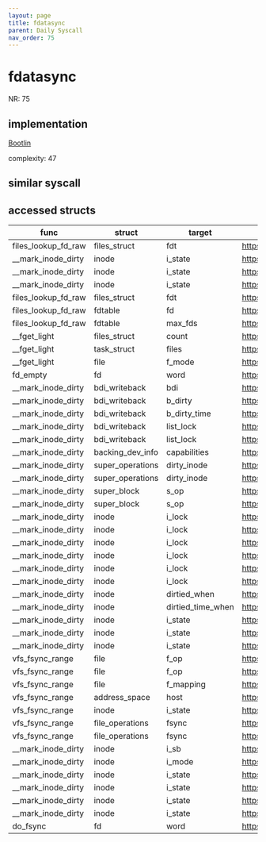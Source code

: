 ```yaml
---
layout: page
title: fdatasync
parent: Daily Syscall
nav_order: 75
---
```

        

# fdatasync
NR: 75

## implementation
[Bootlin](https://elixir.bootlin.com/linux/v6.14.7/source/fs/sync.c#L220)

complexity: 47


## similar syscall


## accessed structs

|func|struct|target|location|has_read|has_write|
|--|--|--|--|--|--|
|files_lookup_fd_raw|files_struct|fdt|https://elixir.bootlin.com/linux/v6.14.7/source/include/linux/fdtable.h#L74|false|false|
|__mark_inode_dirty|inode|i_state|https://elixir.bootlin.com/linux/v6.14.7/source/fs/fs-writeback.c#L2497|true|true|
|__mark_inode_dirty|inode|i_state|https://elixir.bootlin.com/linux/v6.14.7/source/fs/fs-writeback.c#L2499|true|true|
|__mark_inode_dirty|inode|i_state|https://elixir.bootlin.com/linux/v6.14.7/source/fs/fs-writeback.c#L2537|true|true|
|files_lookup_fd_raw|files_struct|fdt|https://elixir.bootlin.com/linux/v6.14.7/source/include/linux/fdtable.h#L74|true|true|
|files_lookup_fd_raw|fdtable|fd|https://elixir.bootlin.com/linux/v6.14.7/source/include/linux/fdtable.h#L84|true|true|
|files_lookup_fd_raw|fdtable|max_fds|https://elixir.bootlin.com/linux/v6.14.7/source/include/linux/fdtable.h#L75|true|true|
|__fget_light|files_struct|count|https://elixir.bootlin.com/linux/v6.14.7/source/fs/file.c#L1154|false|false|
|__fget_light|task_struct|files|https://elixir.bootlin.com/linux/v6.14.7/source/fs/file.c#L1142|true|true|
|__fget_light|file|f_mode|https://elixir.bootlin.com/linux/v6.14.7/source/fs/file.c#L1156|true|true|
|fd_empty|fd|word|https://elixir.bootlin.com/linux/v6.14.7/source/include/linux/file.h#L47|true|true|
|__mark_inode_dirty|bdi_writeback|bdi|https://elixir.bootlin.com/linux/v6.14.7/source/fs/fs-writeback.c#L2610|true|true|
|__mark_inode_dirty|bdi_writeback|b_dirty|https://elixir.bootlin.com/linux/v6.14.7/source/fs/fs-writeback.c#L2592|false|false|
|__mark_inode_dirty|bdi_writeback|b_dirty_time|https://elixir.bootlin.com/linux/v6.14.7/source/fs/fs-writeback.c#L2594|false|false|
|__mark_inode_dirty|bdi_writeback|list_lock|https://elixir.bootlin.com/linux/v6.14.7/source/fs/fs-writeback.c#L2617|false|false|
|__mark_inode_dirty|bdi_writeback|list_lock|https://elixir.bootlin.com/linux/v6.14.7/source/fs/fs-writeback.c#L2599|false|false|
|__mark_inode_dirty|backing_dev_info|capabilities|https://elixir.bootlin.com/linux/v6.14.7/source/fs/fs-writeback.c#L2610|true|true|
|__mark_inode_dirty|super_operations|dirty_inode|https://elixir.bootlin.com/linux/v6.14.7/source/fs/fs-writeback.c#L2515|true|true|
|__mark_inode_dirty|super_operations|dirty_inode|https://elixir.bootlin.com/linux/v6.14.7/source/fs/fs-writeback.c#L2514|true|true|
|__mark_inode_dirty|super_block|s_op|https://elixir.bootlin.com/linux/v6.14.7/source/fs/fs-writeback.c#L2515|true|true|
|__mark_inode_dirty|super_block|s_op|https://elixir.bootlin.com/linux/v6.14.7/source/fs/fs-writeback.c#L2514|true|true|
|__mark_inode_dirty|inode|i_lock|https://elixir.bootlin.com/linux/v6.14.7/source/fs/fs-writeback.c#L2618|false|false|
|__mark_inode_dirty|inode|i_lock|https://elixir.bootlin.com/linux/v6.14.7/source/fs/fs-writeback.c#L2600|false|false|
|__mark_inode_dirty|inode|i_lock|https://elixir.bootlin.com/linux/v6.14.7/source/fs/fs-writeback.c#L2556|false|false|
|__mark_inode_dirty|inode|i_lock|https://elixir.bootlin.com/linux/v6.14.7/source/fs/fs-writeback.c#L2540|false|false|
|__mark_inode_dirty|inode|i_lock|https://elixir.bootlin.com/linux/v6.14.7/source/fs/fs-writeback.c#L2503|false|false|
|__mark_inode_dirty|inode|i_lock|https://elixir.bootlin.com/linux/v6.14.7/source/fs/fs-writeback.c#L2498|false|false|
|__mark_inode_dirty|inode|dirtied_when|https://elixir.bootlin.com/linux/v6.14.7/source/fs/fs-writeback.c#L2587|false|false|
|__mark_inode_dirty|inode|dirtied_time_when|https://elixir.bootlin.com/linux/v6.14.7/source/fs/fs-writeback.c#L2589|false|false|
|__mark_inode_dirty|inode|i_state|https://elixir.bootlin.com/linux/v6.14.7/source/fs/fs-writeback.c#L2546|true|true|
|__mark_inode_dirty|inode|i_state|https://elixir.bootlin.com/linux/v6.14.7/source/fs/fs-writeback.c#L2500|true|true|
|__mark_inode_dirty|inode|i_state|https://elixir.bootlin.com/linux/v6.14.7/source/fs/fs-writeback.c#L2591|true|true|
|vfs_fsync_range|file|f_op|https://elixir.bootlin.com/linux/v6.14.7/source/fs/sync.c#L183|true|true|
|vfs_fsync_range|file|f_op|https://elixir.bootlin.com/linux/v6.14.7/source/fs/sync.c#L187|true|true|
|vfs_fsync_range|file|f_mapping|https://elixir.bootlin.com/linux/v6.14.7/source/fs/sync.c#L181|true|true|
|vfs_fsync_range|address_space|host|https://elixir.bootlin.com/linux/v6.14.7/source/fs/sync.c#L181|true|true|
|vfs_fsync_range|inode|i_state|https://elixir.bootlin.com/linux/v6.14.7/source/fs/sync.c#L185|true|true|
|vfs_fsync_range|file_operations|fsync|https://elixir.bootlin.com/linux/v6.14.7/source/fs/sync.c#L183|true|true|
|vfs_fsync_range|file_operations|fsync|https://elixir.bootlin.com/linux/v6.14.7/source/fs/sync.c#L187|true|true|
|__mark_inode_dirty|inode|i_sb|https://elixir.bootlin.com/linux/v6.14.7/source/fs/fs-writeback.c#L2485|true|true|
|__mark_inode_dirty|inode|i_mode|https://elixir.bootlin.com/linux/v6.14.7/source/fs/fs-writeback.c#L2572|true|true|
|__mark_inode_dirty|inode|i_state|https://elixir.bootlin.com/linux/v6.14.7/source/fs/fs-writeback.c#L2576|true|true|
|__mark_inode_dirty|inode|i_state|https://elixir.bootlin.com/linux/v6.14.7/source/fs/fs-writeback.c#L2565|true|true|
|__mark_inode_dirty|inode|i_state|https://elixir.bootlin.com/linux/v6.14.7/source/fs/fs-writeback.c#L2542|true|true|
|__mark_inode_dirty|inode|i_state|https://elixir.bootlin.com/linux/v6.14.7/source/fs/fs-writeback.c#L2541|true|true|
|do_fsync|fd|word|https://elixir.bootlin.com/linux/v6.14.7/source/fs/sync.c#L212|true|true|

